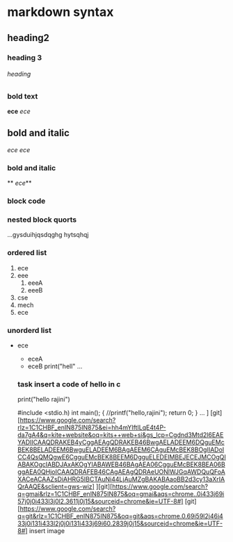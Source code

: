 # markdown syntax
## heading2
### heading 3
######  heading 
### bold text
**ece**
_ece_
## bold and italic
*ece*
_ece_
### bold and italic
** _ece_**
### block code
### nested block quorts
...gysduihjqsdqghg
hytsqhqj
### ordered list
1. ece
2. eee
   1. eeeA
   2. eeeB
 3. cse
   1. mech
   2. ece
   ### unorderd list
   - ece
      * eceA
      * eceB
      print("hell"
      ...
      ### task insert a code of hello in c
      print("hello rajini")
      
      #include <stdio.h)
      int main();
      {
          //printf("hello,rajini");
          return 0;
    }
    ...
] [git][https://www.google.com/search?rlz=1C1CHBF_enIN875IN875&ei=hh4mYIftILqE4t4P-da7gA4&q=kite+website&oq=kits++web+si&gs_lcp=Cgdnd3Mtd2l6EAEYADIICAAQDRAKEB4yCggAEAgQDRAKEB46BwgAELADEEM6DQguEMcBEK8BELADEEM6BwguELADEEM6BAgAEEM6CAguEMcBEK8BOgIIADoICC4QsQMQgwE6CgguEMcBEK8BEEM6DgguELEDEIMBEJECEJMCOgQIABAKOgcIABDJAxAKOgYIABAWEB46BAgAEA06CgguEMcBEK8BEA06BggAEA0QHjoICAAQDRAFEB46CAgAEAgQDRAeUONlWJGqAWDQuQFoAXACeACAAZsDiAHRG5IBCTAuNi44LjAuMZgBAKABAaoBB2d3cy13aXrIAQrAAQE&sclient=gws-wiz]
][git][https://www.google.com/search?q=gmai&rlz=1C1CHBF_enIN875IN875&oq=gmai&aqs=chrome..0i433j69i57j0j0i433l3j0l2.3611j0j15&sourceid=chrome&ie=UTF-8#]
[git][https://www.google.com/search?q=git&rlz=1C1CHBF_enIN875IN875&oq=git&aqs=chrome.0.69i59l2j46i433j0i131i433l2j0j0i131i433j69i60.2839j0j15&sourceid=chrome&ie=UTF-8#]
insert image
